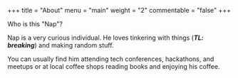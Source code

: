 +++
title = "About"
menu = "main"
weight = "2"
commentable = "false"
+++

Who is this "Nap"?

Nap is a very curious individual. He loves tinkering with things (***TL: breaking***) and making random stuff.

You can usually find him attending tech conferences, hackathons, and meetups or at local coffee shops reading books and enjoying his coffee.
